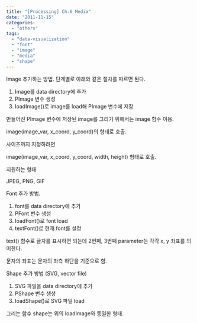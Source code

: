 ```yaml
---
title: "[Processing] Ch.6 Media"
date: "2011-11-15"
categories: 
  - "others"
tags: 
  - "data-visualization"
  - "font"
  - "image"
  - "media"
  - "shape"
---
```


Image 추가하는 방법. 단계별로 아래와 같은 절차를 따르면 된다.

1. Image를 data directory에 추가
2. PImage 변수 생성
3. loadImage()로 image를 load해 PImage 변수에 저장

만들어진 PImage 변수에 저장된 image를 그리기 위해서는 image 함수 이용.

image(image\_var, x\_coord, y\_coord)의 형태로 호출.

사이즈까지 지정하려면

image(image\_var, x\_coord, y\_coord, width, height) 형태로 호출.

지원하는 형태

JPEG, PNG, GIF

Font 추가 방법.

1. font를 data directory에 추가
2. PFont 변수 생성
3. loadFont()로 font load
4. textFont()로 현재 font를 설정

text() 함수로 글자를 표시하면 되는데 2번째, 3번째 parameter는 각각 x, y 좌표를 의미한다.

문자의 좌표는 문자의 좌측 하단을 기준으로 함.

Shape 추가 방법 (SVG, vector file)

1. SVG 파일을 data directory에 추가
2. PShape 변수 생성
3. loadShape()로 SVG 파일 load

그리는 함수 shape는 위의 loadImage와 동일한 형태.

